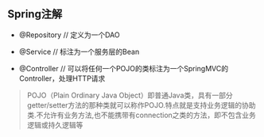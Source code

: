 ## Spring注解


- @Repository // 定义为一个DAO
- @Service // 标注为一个服务层的Bean



- @Controller // 可以将任何一个POJO的类标注为一个SpringMVC的Controller，处理HTTP请求
> POJO（Plain Ordinary Java Object）即普通Java类，具有一部分getter/setter方法的那种类就可以称作POJO.特点就是支持业务逻辑的协助类.不允许有业务方法,也不能携带有connection之类的方法，即不包含业务逻辑或持久逻辑等